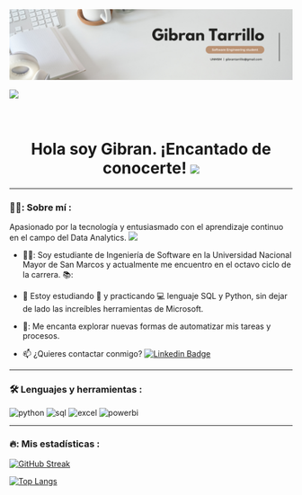 <div id="header" align="center">
  <img decoding="async" src="https://github.com/gibrantarrillo/gibrantarrillo/blob/main/banner.png" width="800"/>
</div>

[![](https://img.shields.io/badge/LinkedIn-0077B5?style=for-the-badge&logo=linkedin&logoColor=white)](https://www.linkedin.com/in/gibrantarrillo/)

<div id="badges" align="center">
<img decoding="async" src="https://visitor-badge-reloaded.herokuapp.com/badge?page_id=gibrantarrillo.gibrantarrillo&color=00cf00" alt=""/>

<h1>
  Hola soy Gibran. ¡Encantado de conocerte!
  <img decoding="async" src="https://media.giphy.com/media/hvRJCLFzcasrR4ia7z/giphy.gif" width="30px"/>
</h1>

---
 <div id="header" align="left">

### 👨‍💻: Sobre mí :
Apasionado por la tecnología y entusiasmado con el aprendizaje continuo en el campo del Data Analytics. <img decoding="async" src="https://media.giphy.com/media/WUlplcMpOCEmTGBtBW/giphy.gif" width="30">

* 👨‍🎓: Soy estudiante de Ingeniería de Software en la Universidad Nacional Mayor de San Marcos y actualmente me encuentro en el octavo ciclo de la carrera. 📚:

* :seedling: Estoy estudiando :blue_book: y practicando :computer: lenguaje SQL y Python, sin dejar de lado las increíbles herramientas de Microsoft.

* 🤖: Me encanta explorar nuevas formas de automatizar mis tareas y procesos.

* :mailbox: ¿Quieres contactar conmigo? [![Linkedin Badge](https://img.shields.io/badge/-Gibran-blue?style=flat&logo=Linkedin&logoColor=white)](https://www.linkedin.com/in/gibrantarrillo/)

---

### :hammer_and_wrench: Lenguajes y herramientas :
<div id="header" align="left">
    <img decoding="async" src="https://img.shields.io/badge/Python-3776AB?style=for-the-badge&logo=python&logoColor=white" alt="python"/>
  </a>
    <img decoding="async" src="https://img.shields.io/badge/SQL%20Server-6DB33F?style=for-the-badge&logo=microsoftsqlserver&logoColor=white" alt="sql"/>
  </a>
 <img decoding="async" src="https://img.shields.io/badge/Microsoft_Excel-217346?style=for-the-badge&logo=microsoft-excel&logoColor=white" alt="excel"/>
  </a>
 <img decoding="async" src="https://img.shields.io/badge/Power_BI-FFBE00?style=for-the-badge&logo=Power-BI&logoColor=white" alt="powerbi"/>
  </a>

</div>

---

### 🔥: Mis estadísticas :

[![GitHub Streak](http://github-readme-streak-stats.herokuapp.com?user=gibrantarrillo&theme=dark&background=000000)](https://git.io/streak-stats)

[![Top Langs](https://github-readme-stats.vercel.app/api/top-langs/?username=gibrantarrillo&layout=compact&theme=vision-friendly-dark)](https://github.com/anuraghazra/github-readme-stats)
